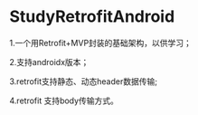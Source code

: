 # StudyRetrofitAndroid
1.一个用Retrofit+MVP封装的基础架构，以供学习；

2.支持androidx版本；

3.retrofit支持静态、动态header数据传输;

4.retrofit 支持body传输方式。
